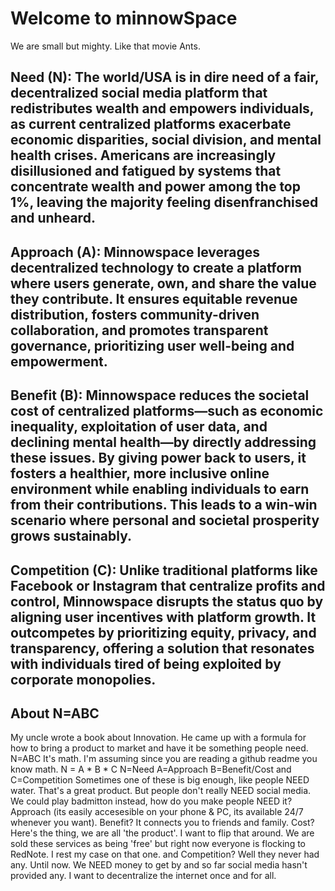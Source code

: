 # Welcome to minnowSpace 

We are small but mighty.  Like that movie Ants.  


## Need (N): The world/USA is in dire need of a fair, decentralized social media platform that redistributes wealth and empowers individuals, as current centralized platforms exacerbate economic disparities, social division, and mental health crises. Americans are increasingly disillusioned and fatigued by systems that concentrate wealth and power among the top 1%, leaving the majority feeling disenfranchised and unheard.

## Approach (A): Minnowspace leverages decentralized technology to create a platform where users generate, own, and share the value they contribute. It ensures equitable revenue distribution, fosters community-driven collaboration, and promotes transparent governance, prioritizing user well-being and empowerment.

## Benefit (B): Minnowspace reduces the societal cost of centralized platforms—such as economic inequality, exploitation of user data, and declining mental health—by directly addressing these issues. By giving power back to users, it fosters a healthier, more inclusive online environment while enabling individuals to earn from their contributions. This leads to a win-win scenario where personal and societal prosperity grows sustainably.

## Competition (C): Unlike traditional platforms like Facebook or Instagram that centralize profits and control, Minnowspace disrupts the status quo by aligning user incentives with platform growth. It outcompetes by prioritizing equity, privacy, and transparency, offering a solution that resonates with individuals tired of being exploited by corporate monopolies.


## About N=ABC 
My uncle wrote a book about Innovation.  He came up with a formula for how to bring a product to market and have it be something people need.  N=ABC 
It's math.  I'm assuming since you are reading a github readme you know math.  N = A * B * C  N=Need A=Approach B=Benefit/Cost and C=Competition  Sometimes one of these is big enough, like people NEED water.  That's a great product.  But people don't really NEED social media.  We could play badmitton instead, how do you make people NEED it?  Approach (its easily accesesible on your phone & PC, its available 24/7 whenever you want).  Benefit?  It connects you to friends and family.  Cost?  Here's the thing, we are all 'the product'.  I want to flip that around.  We are sold these services as being 'free' but right now everyone is flocking to RedNote.  I rest my case on that one.  and Competition?  Well they never had any.  Until now.  We NEED money to get by and so far social media hasn't provided any.   I want to decentralize the internet once and for all.  